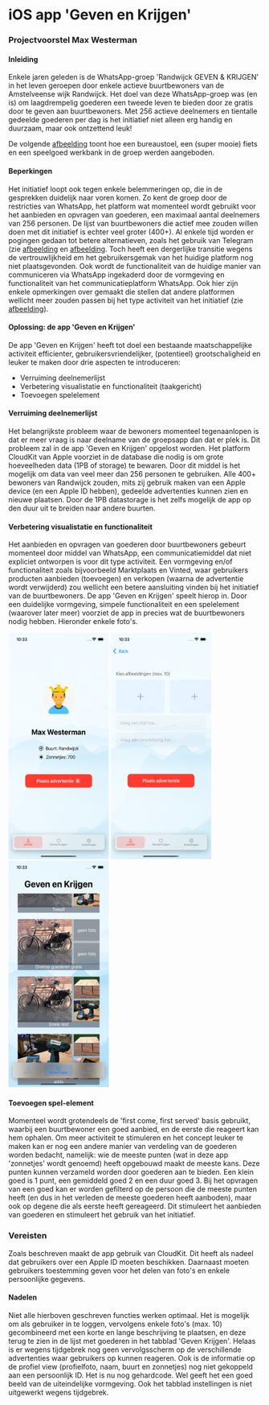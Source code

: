 # iOS app 'Geven en Krijgen'

### Projectvoorstel Max Westerman

#### Inleiding
Enkele jaren geleden is de WhatsApp-groep 'Randwijck GEVEN & KRIJGEN' in het leven geroepen door 
enkele actieve buurtbewoners van de Amstelveense wijk Randwijck. Het doel van deze WhatsApp-groep was (en is) 
om laagdrempelig goederen een tweede leven te bieden door ze gratis door te geven aan buurtbewoners.
Met 256 actieve deelnemers en tientalle gedeelde goederen per dag is het initiatief niet alleen erg handig en duurzaam, maar ook ontzettend leuk!

De volgende [afbeelding](/doc/Foto1-whatsapp.jpeg) toont hoe een bureaustoel, een (super mooie) fiets en een speelgoed werkbank in de groep werden aangeboden.

#### Beperkingen
Het initiatief loopt ook tegen enkele belemmeringen op, die in de gesprekken duidelijk naar voren komen. 
Zo kent de groep door de restricties van WhatsApp, het platform wat momenteel wordt gebruikt voor het aanbieden en opvragen van goederen, 
een maximaal aantal deelnemers van 256 personen. De lijst van buurtbewoners die actief mee zouden willen doen met dit initiatief is echter veel groter (400+).
Al enkele tijd worden er pogingen gedaan tot betere alternatieven, zoals het gebruik van Telegram (zie [afbeelding](/doc/Foto3-whatsapp.jpeg) en [afbeelding](/doc/Foto4-whatsapp.jpeg). Toch heeft een dergerlijke transitie wegens de vertrouwlijkheid em het gebruikersgemak van het huidige platform nog niet plaatsgevonden.
Ook wordt de functionaliteit van de huidige manier van communiceren via WhatsApp ingekaderd door de vormgeving en functionaliteit van het communicatieplatform WhatsApp. Ook hier zijn enkele opmerkingen over gemaakt die stellen dat andere platformen wellicht meer zouden passen bij het type activiteit van het initiatief (zie [afbeelding](/doc/Foto2-whatsapp.jpeg)).

#### Oplossing: de app 'Geven en Krijgen'
De app 'Geven en Krijgen' heeft tot doel een bestaande maatschappelijke activiteit efficienter, gebruikersvriendelijker, (potentieel) grootschaligheid en leuker te maken door drie aspecten te introduceren:
- Verruiming deelnemerlijst
- Verbetering visualistatie en functionaliteit (taakgericht)
- Toevoegen spelelement

#### Verruiming deelnemerlijst
Het belangrijkste probleem waar de bewoners momenteel tegenaanlopen is dat er meer vraag is naar deelname van de groepsapp dan dat er plek is.
Dit probleem zal in de app 'Geven en Krijgen' opgelost worden. Het platform CloudKit van Apple voorziet in de database die nodig is 
om grote hoeveelheden data (1PB of storage) te bewaren. Door dit middel is het mogelijk om data van veel meer dan 256 personen te gebruiken.
Alle 400+ bewoners van Randwijck zouden, mits zij gebruik maken van een Apple device (en een Apple ID hebben), gedeelde advertenties kunnen zien en nieuwe plaatsen. 
Door de 1PB datastorage is het zelfs mogelijk de app op den duur uit te breiden naar andere buurten.

#### Verbetering visualistatie en functionaliteit
Het aanbieden en opvragen van goederen door buurtbewoners gebeurt momenteel door middel van WhatsApp, een communicatiemiddel dat niet expliciet 
ontworpen is voor dit type activiteit. Een vormgeving en/of functionaliteit zoals bijvoorbeeld Marktplaats en Vinted, waar gebruikers producten aanbieden (toevoegen) en verkopen (waarna de advertentie wordt verwijderd) zou wellicht een betere aansluiting vinden bij het initiatief van de buurtbewoners.
De app 'Geven en Krijgen' speelt hierop in. Door een duidelijke vormgeving, simpele functionaliteit en een spelelement (waarover later meer) voorziet de app in precies wat de buurtbewoners nodig hebben. Hieronder enkele foto's.

<p float="left">
<img src="https://github.com/minprog-platforms/project-maxwesterman/blob/main/doc/AfbeeldingApp1.png" data-canonical-src="https://gyazo.com/eb5c5741b6a9a16c692170a41a49c858.png" width="200" height="450" />

<img src="https://github.com/minprog-platforms/project-maxwesterman/blob/main/doc/AfbeeldingApp2.png" data-canonical-src="https://gyazo.com/eb5c5741b6a9a16c692170a41a49c858.png" width="200" height="450" />

<img src="https://github.com/minprog-platforms/project-maxwesterman/blob/main/doc/AfbeeldingApp3.png" data-canonical-src="https://gyazo.com/eb5c5741b6a9a16c692170a41a49c858.png" width="200" height="450" />
</p>

#### Toevoegen spel-element
Momenteel wordt grotendeels de 'first come, first served' basis gebruikt, waarbij een buurtbewoner een goed aanbied, en de eerste die reageert kan hem ophalen. Om meer activiteit te stimuleren en het concept leuker te maken kan er nog een andere manier van verdeling van de goederen worden bedacht, namelijk: wie de meeste punten (wat in deze app 'zonnetjes' wordt genoemd) heeft opgebouwd maakt de meeste kans. Deze punten kunnen verzameld worden door goederen aan te bieden. Een klein goed is 1 punt, een gemiddeld goed 2 en een duur goed 3. Bij het opvragen van een goed kan er worden gefilterd op de persoon die de meeste punten heeft (en dus in het verleden de meeste goederen heeft aanboden), maar ook op degene die als eerste heeft gereageerd. Dit stimuleert het aanbieden van goederen en stimuleert het gebruik van het initiatief.

### Vereisten
Zoals beschreven maakt de app gebruik van CloudKit. Dit heeft als nadeel dat gebruikers over een Apple ID moeten beschikken.
Daarnaast moeten gebruikers toestemming geven voor het delen van foto's en enkele persoonlijke gegevens.

#### Nadelen 
Niet alle hierboven geschreven functies werken optimaal. Het is mogelijk om als gebruiker in te loggen, vervolgens enkele foto's (max. 10) gecombineerd met een korte en lange beschrijving te plaatsen, en deze terug te zien in de lijst met goederen in het tabblad 'Geven Krijgen'. Helaas is er wegens tijdgebrek nog geen vervolgsscherm op de verschillende advertenties waar gebruikers op kunnen reageren. Ook is de informatie op de profiel view (profielfoto, naam, buurt en zonnetjes) nog niet gekoppeld aan een persoonlijk ID. Het is nu nog gehardcode. Wel geeft het een goed beeld van de uiteindelijke vormgeving. Ook het tabblad instellingen is niet uitgewerkt wegens tijdgebrek.

